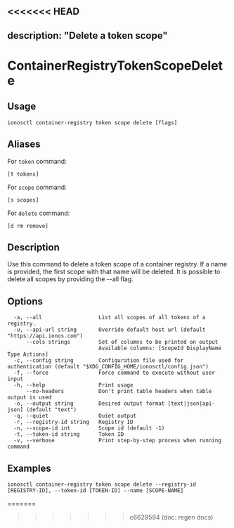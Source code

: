 <<<<<<< HEAD
---
description: "Delete a token scope"
---

# ContainerRegistryTokenScopeDelete

## Usage

```text
ionosctl container-registry token scope delete [flags]
```

## Aliases

For `token` command:

```text
[t tokens]
```

For `scope` command:

```text
[s scopes]
```

For `delete` command:

```text
[d rm remove]
```

## Description

Use this command to delete a token scope of a container registry. If a name is provided, the first scope with that name will be deleted. It is possible to delete all scopes by providing the --all flag.

## Options

```text
  -a, --all                  List all scopes of all tokens of a registry.
  -u, --api-url string       Override default host url (default "https://api.ionos.com")
      --cols strings         Set of columns to be printed on output 
                             Available columns: [ScopeId DisplayName Type Actions]
  -c, --config string        Configuration file used for authentication (default "$XDG_CONFIG_HOME/ionosctl/config.json")
  -f, --force                Force command to execute without user input
  -h, --help                 Print usage
      --no-headers           Don't print table headers when table output is used
  -o, --output string        Desired output format [text|json|api-json] (default "text")
  -q, --quiet                Quiet output
  -r, --registry-id string   Registry ID
  -n, --scope-id int         Scope id (default -1)
  -t, --token-id string      Token ID
  -v, --verbose              Print step-by-step process when running command
```

## Examples

```text
ionosctl container-registry token scope delete --registry-id [REGISTRY-ID], --token-id [TOKEN-ID] --name [SCOPE-NAME]
```

=======
>>>>>>> c6629594 (doc: regen docs)
